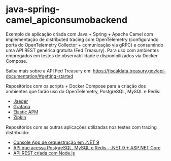 # java-spring-camel_apiconsumobackend
Exemplo de aplicação criada com Java + Spring + Apache Camel com implementação de distributed tracing com OpenTelemetry (configurando porta do OpenTelemetry Collector + comunicação via gRPC) e consumindo uma API REST genérica gratuita (Fed Treasury). Para uso com ambientes empregados em testes de observabilidade e disponibilizados via Docker Compose.

Saiba mais sobre a API Fed Treasury em: https://fiscaldata.treasury.gov/api-documentation/#getting-started

Repositórios com os scripts + Docker Compose para a criação dos ambientes que farão uso do OpenTelemetry, PostgreSQL, MySQL e Redis:
- [Jaeger](https://github.com/renatogroffe/dockercompose-opentelemetry-jaeger-postgres-mysql-redis)
- [Grafana](https://github.com/renatogroffe/dockercompose-opentelemetry-grafana-postgres-mysql-redis)
- [Elastic APM](https://github.com/renatogroffe/dockercompose-opentelemetry-elasticapm-postgres-mysql-redis)
- [Zipkin](https://github.com/renatogroffe/dockercompose-opentelemetry-zipkin-postgres-mysql-redis)

Repositórios com as outras aplicações utilizadas nos testes com tracing distribuído:
- [Console App de orquestração em .NET 9](https://github.com/renatogroffe/dotnet9-consoleapp-otel-grafana_consumoapis)
- [API que acessa PostgreSQL, MySQL e Redis - .NET 9 + ASP.NET Core](https://github.com/renatogroffe/aspnetcore9-otel-grafana-postgres-mysql-redis_apicontagem)
- [API REST criada com Node.js](https://github.com/renatogroffe/nodejs-otel_apiconsumobackend)
